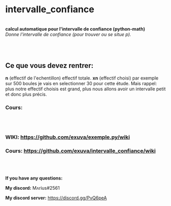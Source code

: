 # intervalle_confiance
<br/><abbr>**calcul automatique pour l'intervalle de confiance (python-math)**
<br/><abbr>*Donne l'intervalle de confiance (pour trouver ou se situe p).*
<br/><abbr>


<br/><br/><abbr>
## Ce que vous devez rentrer:
**n** (effectif de l'echentillon) effectif totale.
**xn** (effectif choisi) par exemple sur 500 boules je vais en selectionner 30 pour cette étude. Mais rappel: plus notre effectif choisis est grand, plus nous allons avoir un intervalle petit et donc plus précis.


### Cours: 
<br/><br/><abbr>
### WIKI: https://github.com/exuva/exemple.py/wiki
### Cours: https://github.com/exuva/intervalle_confiance/wiki

  
<br/><br/><br/><abbr>
**If you have any questions:**
  
**My discord:** Mʌrius#2561
  
**My discord server:** https://discord.gg/PvQ6peA

